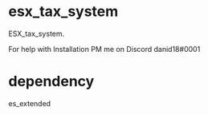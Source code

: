 # esx_tax_system
ESX_tax_system.

For help with Installation PM me on Discord danid18#0001

# dependency
es_extended
